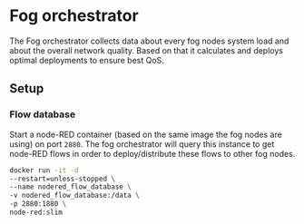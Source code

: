 # Fog orchestrator

The Fog orchestrator collects data about every fog nodes system load and about the overall network quality. Based on that it calculates and deploys optimal deployments to ensure best QoS.

## Setup

### Flow database

Start a node-RED container (based on the same image the fog nodes are using) on port `2880`. The fog orchestrator will query this instance to get node-RED flows in order to deploy/distribute these flows to other fog nodes.

```bash
docker run -it -d
--restart=unless-stopped \
--name nodered_flow_database \
-v nodered_flow_database:/data \
-p 2880:1880 \
node-red:slim
```
